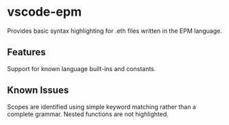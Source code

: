 # vscode-epm

Provides basic syntax highlighting for .eth files written in the EPM language.

## Features

Support for known language built-ins and constants.

## Known Issues

Scopes are identified using simple keyword matching rather than a complete grammar.
Nested functions are not highlighted.

